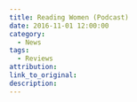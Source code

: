 ```yaml
---
title: Reading Women (Podcast)
date: 2016-11-01 12:00:00
category:
  - News
tags:
  - Reviews
attribution:
link_to_original:
description:
---
```

